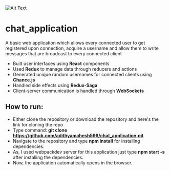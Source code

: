 ![Alt Text](https://cdn-images-1.medium.com/max/2000/1*J3QJAw-Yst12S6yP4rMsVg.gif)<br/>

# chat_application<br/>
A basic web application which allows every connected user to get registered upon connection, acquire a username and allow them to write messages that are broadcast to every connected client<br/>

* Built user interfaces using <b>React</b> components<br/>
* Used <b>Redux</b> to manage data through reducers and actions<br/>
* Generated unique random usernames for connected clients using <b>Chance.js</b><br/>
* Handled side effects using <b>Redux-Saga</b><br/>
* Client-server communication is handled through <b>WebSockets</b>

## How to run:
* Either clone the repository or download the repository and here's the link for cloning the repo
* Type command: <b>git clone https://github.com/adithyamahesh596/chat_application.git</b>
* Navigate to the repository and type <b>npm install</b> for installing dependencies.
* As, I used webpackdev server for this application just type <b>npm start -s</b> after installing the dependencies.
* Now, the application automatically opens in the browser.
